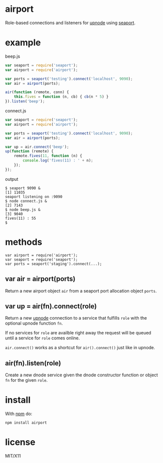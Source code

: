 airport
=======

Role-based connections and listeners for
[upnode](https://github.com/substack/upnode)
using
[seaport](https://github.com/substack/seaport).

example
=======

beep.js

``` js
var seaport = require('seaport');
var airport = require('airport');

var ports = seaport('testing').connect('localhost', 9090);
var air = airport(ports);

air(function (remote, conn) {
    this.fives = function (n, cb) { cb(n * 5) }
}).listen('beep');
```

connect.js

``` js
var seaport = require('seaport');
var airport = require('airport');

var ports = seaport('testing').connect('localhost', 9090);
var air = airport(ports);

var up = air.connect('beep');
up(function (remote) {
    remote.fives(11, function (n) {
        console.log('fives(11) : ' + n);
    });
});
```

output

```
$ seaport 9090 &
[1] 11035
seaport listening on :9090
$ node connect.js &
[2] 7143
$ node beep.js &
[3] 9040
fives(11) : 55
$ 
```

methods
=======

```
var airport = require('airport');
var seaport = require('seaport');
var ports = seaport('staging').connect(...);
```

var air = airport(ports)
------------------------

Return a new airport object `air` from a seaport port allocation object `ports`.

var up = air(fn).connect(role)
------------------------------

Return a new [upnode](https://github.com/substack/upnode) connection to a
service that fulfills `role` with the optional upnode function `fn`.

If no services for `role` are availble right away the request will be queued
until a service for `role` comes online.

`air.connect()` works as a shortcut for `air().connect()` just like in upnode.

air(fn).listen(role)
--------------------

Create a new dnode service given the dnode constructor function or object `fn`
for the given `role`.

install
=======

With [npm](http://npmjs.org) do:

```
npm install airport
```

license
=======

MIT/X11
